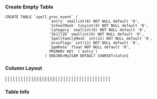### Create Empty Table ###
```
CREATE TABLE `spell_proc_event` (                  
                    `entry` smallint(6) NOT NULL default '0',        
                    `SchoolMask` tinyint(4) NOT NULL default '0',    
                    `Category` smallint(6) NOT NULL default '0',     
                    `SkillID` smallint(6) NOT NULL default '0',      
                    `SpellFamilyMask` int(11) NOT NULL default '0',  
                    `procFlags` int(11) NOT NULL default '0',        
                    `ppmRate` float NOT NULL default '0',            
                    PRIMARY KEY  (`entry`)                           
                  ) ENGINE=MyISAM DEFAULT CHARSET=latin1             

```

### Column Layout ###

| | | | | | | | | |
|:|:|:|:|:|:|:|:|:|
| | | | | | | | | |
| | | | | | | | | |


### Table Info ###